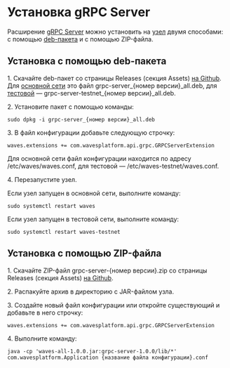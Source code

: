 # Установка gRPC Server

Расширение [gRPC Server](/waves-node/extensions/grpc-server.md) можно установить на [узел](/blockchain/node.md) двумя способами: с помощью [deb-пакета](https://ru.wikipedia.org/wiki/Deb_%28формат_файлов%29) и с помощью ZIP-файла.

## Установка с помощью deb-пакета

1.&nbsp;Скачайте deb-пакет со страницы Releases (секция Assets) [на Github](https://github.com/wavesplatform/Waves/releases). Для [основной сети](/blockchain/blockchain-network/main-network.md)  это файл grpc-server\_{номер версии}\_all.deb, для [тестовой](/blockchain/blockchain-network/test-network.md) — grpc-server-testnet\_{номер версии}\_all.deb.

2.&nbsp;Установите пакет с помощью команды:

``` console
sudo dpkg -i grpc-server_{номер версии}_all.deb
```

3.&nbsp;В файл конфигурации добавьте следующую строчку:

``` console
waves.extensions += com.wavesplatform.api.grpc.GRPCServerExtension
```

Для основной сети файл конфигурации находится по адресу /etc/waves/waves.conf, для тестовой — /etc/waves-testnet/waves.conf.

4.&nbsp;Перезапустите узел.

Если узел запущен в основной сети, выполните команду:

``` console
sudo systemctl restart waves
```

Если узел запущен в тестовой сети, выполните команду:

``` console
sudo systemctl restart waves-testnet
```

## Установка с помощью ZIP-файла

1.&nbsp;Скачайте ZIP-файл grpc-server-{номер версии}.zip со страницы Releases (секция Assets) [на Github](https://github.com/wavesplatform/Waves/releases).

2.&nbsp;Распакуйте архив в директорию с JAR-файлом узла.

3.&nbsp;Создайте новый файл конфигурации или откройте существующий и добавьте в него строчку:

``` console
waves.extensions += com.wavesplatform.api.grpc.GRPCServerExtension
```

4.&nbsp;Выполните команду:

``` console
java -cp 'waves-all-1.0.0.jar:grpc-server-1.0.0/lib/*' com.wavesplatform.Application {название файла конфигурации}.conf
```
